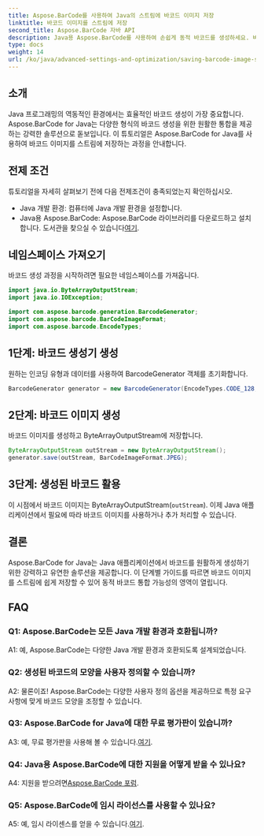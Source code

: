 ```yaml
---
title: Aspose.BarCode를 사용하여 Java의 스트림에 바코드 이미지 저장
linktitle: 바코드 이미지를 스트림에 저장
second_title: Aspose.BarCode 자바 API
description: Java용 Aspose.BarCode를 사용하여 손쉽게 동적 바코드를 생성하세요. 바코드 이미지를 스트림에 저장하려면 단계별 가이드를 따르세요.
type: docs
weight: 14
url: /ko/java/advanced-settings-and-optimization/saving-barcode-image-streams/
---
```

## 소개

Java 프로그래밍의 역동적인 환경에서는 효율적인 바코드 생성이 가장 중요합니다. Aspose.BarCode for Java는 다양한 형식의 바코드 생성을 위한 원활한 통합을 제공하는 강력한 솔루션으로 돋보입니다. 이 튜토리얼은 Aspose.BarCode for Java를 사용하여 바코드 이미지를 스트림에 저장하는 과정을 안내합니다.

## 전제 조건

튜토리얼을 자세히 살펴보기 전에 다음 전제조건이 충족되었는지 확인하십시오.

- Java 개발 환경: 컴퓨터에 Java 개발 환경을 설정합니다.
- Java용 Aspose.BarCode: Aspose.BarCode 라이브러리를 다운로드하고 설치합니다. 도서관을 찾으실 수 있습니다[여기](https://releases.aspose.com/barcode/java/).

## 네임스페이스 가져오기

바코드 생성 과정을 시작하려면 필요한 네임스페이스를 가져옵니다.

```java
import java.io.ByteArrayOutputStream;
import java.io.IOException;

import com.aspose.barcode.generation.BarcodeGenerator;
import com.aspose.barcode.BarCodeImageFormat;
import com.aspose.barcode.EncodeTypes;
```

## 1단계: 바코드 생성기 생성

원하는 인코딩 유형과 데이터를 사용하여 BarcodeGenerator 객체를 초기화합니다.

```java
BarcodeGenerator generator = new BarcodeGenerator(EncodeTypes.CODE_128, "123456");
```

## 2단계: 바코드 이미지 생성

바코드 이미지를 생성하고 ByteArrayOutputStream에 저장합니다.

```java
ByteArrayOutputStream outStream = new ByteArrayOutputStream();
generator.save(outStream, BarCodeImageFormat.JPEG);
```

## 3단계: 생성된 바코드 활용

이 시점에서 바코드 이미지는 ByteArrayOutputStream(`outStream`). 이제 Java 애플리케이션에서 필요에 따라 바코드 이미지를 사용하거나 추가 처리할 수 있습니다.

## 결론

Aspose.BarCode for Java는 Java 애플리케이션에서 바코드를 원활하게 생성하기 위한 강력하고 유연한 솔루션을 제공합니다. 이 단계별 가이드를 따르면 바코드 이미지를 스트림에 쉽게 저장할 수 있어 동적 바코드 통합 가능성의 영역이 열립니다.

## FAQ

### Q1: Aspose.BarCode는 모든 Java 개발 환경과 호환됩니까?

A1: 예, Aspose.BarCode는 다양한 Java 개발 환경과 호환되도록 설계되었습니다.

### Q2: 생성된 바코드의 모양을 사용자 정의할 수 있습니까?

A2: 물론이죠! Aspose.BarCode는 다양한 사용자 정의 옵션을 제공하므로 특정 요구 사항에 맞게 바코드 모양을 조정할 수 있습니다.

### Q3: Aspose.BarCode for Java에 대한 무료 평가판이 있습니까?

 A3: 예, 무료 평가판을 사용해 볼 수 있습니다.[여기](https://releases.aspose.com/).

### Q4: Java용 Aspose.BarCode에 대한 지원을 어떻게 받을 수 있나요?

 A4: 지원을 받으려면[Aspose.BarCode 포럼](https://forum.aspose.com/c/barcode/13).

### Q5: Aspose.BarCode에 임시 라이선스를 사용할 수 있나요?

 A5: 예, 임시 라이센스를 얻을 수 있습니다.[여기](https://purchase.aspose.com/temporary-license/).